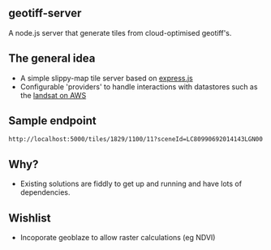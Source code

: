 ## geotiff-server
A node.js server that generate tiles from cloud-optimised geotiff's.

## The general idea
- A simple slippy-map tile server based on [express.js](https://expressjs.com/)
- Configurable 'providers' to handle interactions with datastores such as the [landsat on AWS](https://landsatonaws.com/)

## Sample endpoint
````
http://localhost:5000/tiles/1829/1100/11?sceneId=LC80990692014143LGN00
````

## Why?
- Existing solutions are fiddly to get up and running and have lots of dependencies.

## Wishlist
- Incoporate geoblaze to allow raster calculations (eg NDVI) 